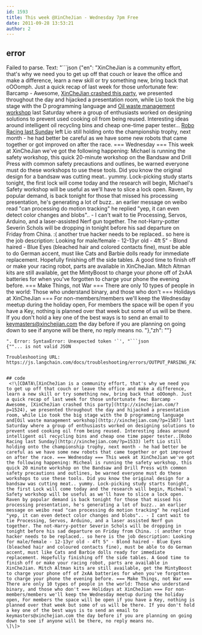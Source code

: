 ```yaml
---
id: 1593
title: This week @XinCheJian - Wednesday 7pm Free
date: 2011-09-28 13:53:21
author: 2
---
```

## error
Failed to parse. Text: "```json
{"en": "XinCheJian is a community effort, that's why we need you to get up off that couch or leave the office and make a difference, learn a new skill or try something new, bring back that oOOomph. Just a quick recap of last week for those unfortunate few: Barcamp - Awesome, [XinCheJian crashed this party](http://xinchejian.com/?p=1524), we presented throughout the day and hijacked a presentation room, while Lio took the big stage with the D programming language and [Oil waste management workshop](http://xinchejian.com/?p=1587) last Saturday where a group of enthusiasts worked on designing solutions to prevent used cooking oil from being reused. Interesting ideas around intelligent oil recycling bins and cheap one-time paper tester... [Robo Racing last Sunday](http://xinchejian.com/?p=1533) left Lio still holding onto the championship trophy, next month - he had better be careful as we have some new robots that came together or got improved on after the race. === Wednesday === This week at XinCheJian we've got the following happening: Michael is running the safety workshop, this quick 20-minute workshop on the Bandsaw and Drill Press with common safety precautions and outlines, be warned everyone must do these workshops to use these tools. Did you know the original design for a bandsaw was cutting meat.. yummy. Lock-picking study starts tonight, the first lock will come today and the research will begin, Michael's Safety workshop will be useful as we'll have to slice a lock open. Raven, by popular demand, is back tonight for those that missed his processing presentation, he's generating a lot of buzz.. an earlier message on weibo read \"can processing do motion tracking\" he replied \"yep, it can even detect color changes and blobs\".. - I can't wait to tie Processing, Servos, Arduino, and a laser-assisted Nerf gun together. The not-Harry-potter Severin Schols will be dropping in tonight before his sad departure on Friday from China. :( another true hacker needs to be replaced.. so here is the job description: Looking for male/female - 12-13yr old - 4ft 5\" - Blond haired - Blue Eyes (bleached hair and colored contacts fine), must be able to do German accent, must like Cats and Barbie dolls ready for immediate replacement. Hopefully finishing off the side tables. A good time to finish off or make your racing robot, parts are available in XinCheJian. Mitch Altman kits are still available, get the MintyBoost to charge your phone off of 2xAA batteries for when you've forgotten to charge your phone the evening before. === Make Things, not War === There are only 10 types of people in the world: Those who understand binary, and those who don't === Holidays at XinCheJian === For non-members/members we'll keep the Wednesday meetup during the holiday open, For members the space will be open if you have a Key, nothing is planned over that week but some of us will be there. If you don't hold a key one of the best ways is to send an email to keymasters@xinchejian.com the day before if you are planning on going down to see if anyone will be there, no reply means no.  "},"zh": ""}
```
". Error: SyntaxError: Unexpected token '`', "```json
{""... is not valid JSON

Troubleshooting URL: https://js.langchain.com/docs/troubleshooting/errors/OUTPUT_PARSING_FAILURE/


## code
 <!\[CDATA\[XinCheJian is a community effort, that's why we need you to get up off that couch or leave the office and make a difference, learn a new skill or try something new, bring back that oOOomph. Just a quick recap of last week for those unfortunate few: Barcamp - Awesome, [XinCheJian crashed this party](http://xinchejian.com/?p=1524), we presented throughout the day and hijacked a presentation room, while Lio took the big stage with the D programming language and[Oil waste management workshop](http://xinchejian.com/?p=1587) last Saturday where a group of enthusiasts worked on designing solutions to prevent used cooking oil from being reused. Interesting ideas around intelligent oil recycling bins and cheap one time paper tester..[Robo Racing last Sunday](http://xinchejian.com/?p=1533) left Lio still holding onto the championship trophy, next month - he had better be careful as we have some new robots that came together or got improved on after the race. === Wednesday === This week at XinCheJian we've got the following happening: Micheal is running the safety workshop, this quick 20 minute workshop on the Bandsaw and Drill Press with common safety precautions and outlines, be warned everyone must do these workshops to use these tools. Did you know the original design for a bandsaw was cutting meat.. yummy. Lock-picking study starts tonight, the first Lock will come today and the research will begin, Micheal's Safety workshop will be useful as we'll have to slice a lock open. Raven by popular demand is back tonight for those that missed his processing presentation, he's generating a lot of buzz.. an earlier message on weibo read "can processing do motion tracking" he replied "yep, it can even detect color changes and blobs".. - I cant wait to tie Processing, Servos, Arduino, and a laser assisted Nerf gun together. The not-Harry-potter Severin Schols will be dropping in tonight before his sad departure on Friday from China. :( another true hacker needs to be replaced.. so here is the job description: Looking for male/female - 12-13yr old - 4ft 5" - Blond haired - Blue Eyes (bleached hair and coloured contacts fine), must be able to do German accent, must like Cats and Barbie dolls ready for immediate replacement. Hopefully finishing off the side tables. A Good time to finish off or make your racing robot, parts are available in XinCheJian. Mitch Altman kits are still available, get the MintyBoost to charge your phone off of 2xAA batteries for when you've forgotten to charge your phone the evening before. === Make Things, not War === There are only 10 types of people in the world: Those who understand binary, and those who don't === Holidays at XinCheJian === For non-members/members we'll keep the Wednesday meetup during the holiday open, For members the space will be open if you have a Key, nothing is planned over that week but some of us will be there. If you don't hold a key one of the best ways is to send an email to keymasters@xinchejian.com the day before if you are planning on going down to see if anyone will be there, no reply means no.  
\]\]> 
